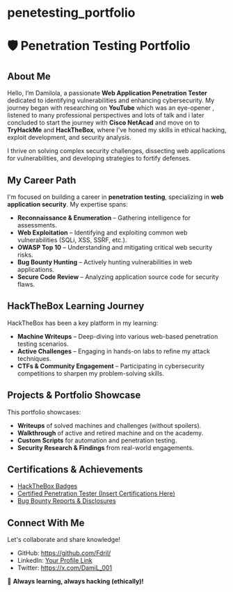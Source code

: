 # penetesting_portfolio

# 🛡️ Penetration Testing Portfolio

## About Me
Hello, I’m Damilola, a passionate **Web Application Penetration Tester** dedicated to identifying vulnerabilities and enhancing cybersecurity. My journey began with researching on **YouTube** which was an eye-opener , listened to many professional perspectives and lots of talk and i later concluded to start the journey with **Cisco NetAcad** and move on to **TryHackMe** and **HackTheBox**, where I’ve honed my skills in ethical hacking, exploit development, and security analysis. 

I thrive on solving complex security challenges, dissecting web applications for vulnerabilities, and developing strategies to fortify defenses.

## My Career Path
I'm focused on building a career in **penetration testing**, specializing in **web application security**. My expertise spans:
- **Reconnaissance & Enumeration** – Gathering intelligence for assessments.
- **Web Exploitation** – Identifying and exploiting common web vulnerabilities (SQLi, XSS, SSRF, etc.).
- **OWASP Top 10** – Understanding and mitigating critical web security risks.
- **Bug Bounty Hunting** – Actively hunting vulnerabilities in web applications.
- **Secure Code Review** – Analyzing application source code for security flaws.

## HackTheBox Learning Journey
HackTheBox has been a key platform in my learning:
- **Machine Writeups** – Deep-diving into various web-based penetration testing scenarios.
- **Active Challenges** – Engaging in hands-on labs to refine my attack techniques.
- **CTFs & Community Engagement** – Participating in cybersecurity competitions to sharpen my problem-solving skills.

## Projects & Portfolio Showcase
This portfolio showcases:
- **Writeups** of solved machines and challenges (without spoilers).
- **Walkthrough** of active and retired machine and on the academy.
- **Custom Scripts** for automation and penetration testing.
- **Security Research & Findings** from real-world engagements.

## Certifications & Achievements
- [HackTheBox Badges](https://academy.hackthebox.com/my-badges)
- [Certified Penetration Tester (Insert Certifications Here)](#)
- [Bug Bounty Reports & Disclosures](#)

## Connect With Me
Let's collaborate and share knowledge! 
- GitHub: https://github.com/Fdril/
- LinkedIn: [Your Profile Link](#)
- Twitter: https://x.com/DamiL_001

🚀 **Always learning, always hacking (ethically)!**
